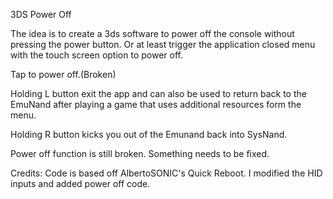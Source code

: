 3DS Power Off

The idea is to create a 3ds software to power off the console without pressing the power button. Or at least trigger the application closed menu with the touch screen option to power off.

Tap to power off.(Broken)

Holding L button exit the app and can also be used to return back to the EmuNand after playing a game that uses additional resources form the menu.

Holding R button kicks you out of the Emunand back into SysNand.

Power off function is still broken. Something needs to be fixed.

Credits:
Code is based off AlbertoSONIC's Quick Reboot. I modified the HID inputs and added power off code.
